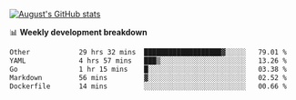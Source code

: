 
[![August's GitHub stats](https://github-readme-stats.vercel.app/api?username=zou-weidong&show_icons=true&theme=radical)](https://github.com/zou-weidong)


📊 **Weekly development breakdown**
<!--START_SECTION:waka-->

```txt
Other            29 hrs 32 mins  ███████████████████▓░░░░░   79.01 %
YAML             4 hrs 57 mins   ███▒░░░░░░░░░░░░░░░░░░░░░   13.26 %
Go               1 hr 15 mins    █░░░░░░░░░░░░░░░░░░░░░░░░   03.38 %
Markdown         56 mins         ▓░░░░░░░░░░░░░░░░░░░░░░░░   02.52 %
Dockerfile       14 mins         ░░░░░░░░░░░░░░░░░░░░░░░░░   00.66 %
```

<!--END_SECTION:waka-->
